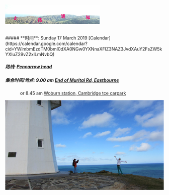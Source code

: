 ![skyline](_images/skyline2.png)

<br/>
##### **时间**: Sunday 17 March 2019  [Calendar](https://calendar.google.com/calendar?cid=YWlmbmEzdTM0bmI0dXA0NGw0YXNnaXFlZ3NAZ3JvdXAuY2FsZW5kYXIuZ29vZ2xlLmNvbQ)

##### **路线**: [Pencarrow head](http://tracks.org.nz/track/show/89)


##### **集合时间/地点**:  9.00 am [End of Muritai Rd, Eastbourne](https://www.google.co.nz/maps/place/41%C2%B018'41.2%22S+174%C2%B052'58.9%22E/@-41.311429,174.8808529,17z/data=!3m1!4b1!4m2!3m1!1s0x0:0x0?shorturl=1) 

&nbsp; &nbsp; &nbsp; &nbsp; &nbsp; &nbsp;  or 8.45 am 
 [Woburn station, Cambridge tce carpark](https://www.google.co.nz/maps/place/41%C2%B013'15.4%22S+174%C2%B054'42.5%22E/@-41.2209289,174.909611,17z/data=!3m1!4b1!4m2!3m1!1s0x0:0x0?shorturl=1)
 

![pencarrow](_images/pencarrow.jpg)
